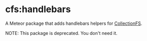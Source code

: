 cfs:handlebars
=========================

A Meteor package that adds handlebars helpers for [CollectionFS](https://github.com/CollectionFS/Meteor-CollectionFS).

NOTE: This package is deprecated. You don't need it.
